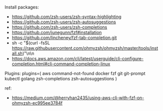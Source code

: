Install packages:

* https://github.com/zsh-users/zsh-syntax-highlighting
* https://github.com/zsh-users/zsh-autosuggestions
* https://github.com/zsh-users/zsh-completions
* https://github.com/junegunn/fzf#installation
* https://github.com/lincheney/fzf-tab-completion.git
* sh -c "$(curl -fsSL https://raw.githubusercontent.com/ohmyzsh/ohmyzsh/master/tools/install.sh)"\n\n
* https://docs.aws.amazon.com/cli/latest/userguide/cli-configure-completion.html#cli-command-completion-linux

Plugins:
plugins=(
  aws
  command-not-found
  docker
  fzf
  git
  git-prompt
  kubectl
  golang
  zsh-completions
  zsh-autosuggestions
)

ref:
* https://medium.com/@herryhan2435/using-aws-cli-with-fzf-on-ohmyzsh-ec995ee3784f
